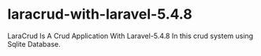 # laracrud-with-laravel-5.4.8
LaraCrud Is A Crud Application With Laravel-5.4.8
In this crud system using Sqlite Database.
